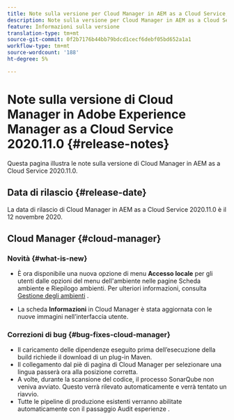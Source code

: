 ```yaml
---
title: Note sulla versione per Cloud Manager in AEM as a Cloud Service, versione 2020.11.0
description: Note sulla versione per Cloud Manager in AEM as a Cloud Service, versione 2020.11.0
feature: Informazioni sulla versione
translation-type: tm+mt
source-git-commit: 0f2b7176b44bb79bdcd1cecf6debf05bd652a1a1
workflow-type: tm+mt
source-wordcount: '188'
ht-degree: 5%

---
```



# Note sulla versione di Cloud Manager in Adobe Experience Manager as a Cloud Service 2020.11.0 {#release-notes}

Questa pagina illustra le note sulla versione di Cloud Manager in AEM as a Cloud Service 2020.11.0.

## Data di rilascio {#release-date}

La data di rilascio di Cloud Manager in AEM as a Cloud Service 2020.11.0 è il 12 novembre 2020.

## Cloud Manager {#cloud-manager}

### Novità {#what-is-new}

* È ora disponibile una nuova opzione di menu **Accesso locale** per gli utenti dalle opzioni del menu dell&#39;ambiente nelle pagine Scheda ambiente e Riepilogo ambienti.
Per ulteriori informazioni, consulta [Gestione degli ambienti](/help/implementing/cloud-manager/manage-environments.md#login-locally) .

* La scheda **Informazioni** in Cloud Manager è stata aggiornata con le nuove immagini nell’interfaccia utente.

### Correzioni di bug {#bug-fixes-cloud-manager}

* Il caricamento delle dipendenze eseguito prima dell’esecuzione della build richiede il download di un plug-in Maven.
* Il collegamento dal piè di pagina di Cloud Manager per selezionare una lingua passerà ora alla posizione corretta.
* A volte, durante la scansione del codice, il processo SonarQube non veniva avviato. Questo verrà rilevato automaticamente e verrà tentato un riavvio.
* Tutte le pipeline di produzione esistenti verranno abilitate automaticamente con il passaggio Audit esperienze .
